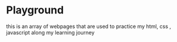 # Playground
this is an array of webpages that are used to practice my html, css , javascript along my learning journey
